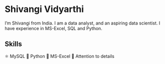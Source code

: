 # Shivangi Vidyarthi
I’m Shivangi from India. I am a data analyst, and an aspiring data scientist. I have experience in MS-Excel, SQL and Python.

## Skills
⚛️ MySQL
🐍 Python
📑 MS-Excel
🦅 Attention to details

<!---
Shivangi2996/Shivangi2996 is a ✨ special ✨ repository because its `README.md` (this file) appears on your GitHub profile.
You can click the Preview link to take a look at your changes.
--->
